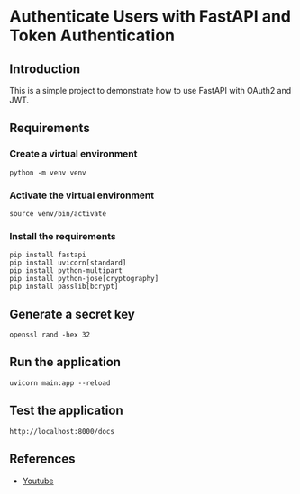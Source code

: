 # Authenticate Users with FastAPI and Token Authentication

## Introduction

This is a simple project to demonstrate how to use FastAPI with OAuth2 and JWT.

## Requirements

### Create a virtual environment
```
python -m venv venv
```

### Activate the virtual environment
```
source venv/bin/activate
```

### Install the requirements
```
pip install fastapi
pip install uvicorn[standard]
pip install python-multipart
pip install python-jose[cryptography]
pip install passlib[bcrypt]
```

## Generate a secret key
```
openssl rand -hex 32
```

## Run the application
```
uvicorn main:app --reload
```

## Test the application
```
http://localhost:8000/docs
```

## References

- [Youtube](https://youtu.be/5GxQ1rLTwaU)

```
```